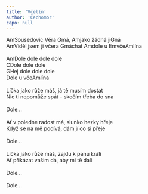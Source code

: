 ```yaml
---
title: 'Včelín'
author: 'Čechomor'
capo: null
---
```


<verse number="1:"></verse><wrapper><chord>Am</chord></wrapper >Sousedovic Věra <wrapper><chord>G</chord></wrapper>má, <wrapper><chord>Am</chord></wrapper>jako žádná ji<wrapper><chord>G</chord></wrapper>ná<br>
<wrapper><chord>Am</chord></wrapper>Viděl jsem ji včera <wrapper><chord>G</chord></wrapper>máchat <wrapper><chord>Am</chord></wrapper>dole u <wrapper><chord>Em</chord></wrapper>vče<wrapper><chord>Am</chord></wrapper>lína<br>
<br>
<verse number="R:"></verse><wrapper><chord>Am</chord></wrapper>Dole dole dole dole<br>
<wrapper><chord>C</chord></wrapper>Dole dole dole<br>
<wrapper><chord>G</chord></wrapper>Hej dole dole dole<br>
Dole u vče<wrapper><chord>Am</chord></wrapper>lína<br>
<br>
<verse number="2:"></verse>Líčka jako růže máš, já tě musím dostat<br>
Nic ti nepomůže spát - skočím třeba do sna<br>
<br>
<verse number="R:"></verse>Dole...<br>
<br>
<verse number="3:"></verse>Ať v poledne radost má, slunko hezky hřeje<br>
Když se na mě podívá, dám jí co si přeje<br>
<br>
<verse number="R:"></verse>Dole...<br>
<br>
<verse number="4:"></verse>Líčka jako růže máš, zajdu k panu králi<br>
Ať přikázat vašim dá, aby mi tě dali<br>
<br>
<verse number="R:"></verse>Dole...<br>
<br>
<verse number="R:"></verse>Dole...<br>